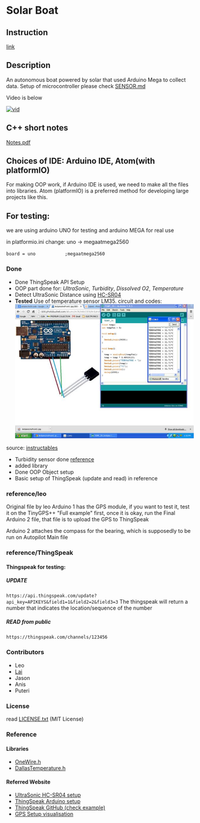 # Solar Boat
## Instruction
[link](https://www.instructables.com/id/Sensors-and-MicroController-Used/)

## Description
An autonomous boat powered by solar that used Arduino Mega to collect data.
Setup of microcontroller please check [SENSOR.md](https://github.com/superoo7/solar-boat/blob/master/SENSOR.md)


Video is below

[![vid](https://img.youtube.com/vi/F-L40Tb0cZ8/0.jpg)](https://www.youtube.com/watch?v=F-L40Tb0cZ8)

## C++ short notes
[Notes.pdf](https://github.com/superoo7/solar-boat/blob/master/Notes.pdf)

## Choices of IDE: Arduino IDE, Atom(with platformIO)
For making OOP work, if Arduino IDE is used, we need to make all the files into libraries.
Atom (platformIO) is a preferred method for developing large projects like this.

## For testing:
we are using arduino UNO for testing and arduino MEGA for real use

in platformio.ini change:
uno -> megaatmega2560

`board = uno           ;megaatmega2560`

### Done
* Done ThingSpeak API Setup
* OOP part done for: _UltraSonic_, _Turbidity_, _Dissolved O2_, _Temperature_
* Detect UltraSonic Distance using [HC-SR04](https://www.amazon.com/SainSmart-HC-SR04-Ranging-Detector-Distance/dp/B004U8TOE6)
* **Tested** Use of temperature sensor LM35. circuit and codes:
![LM35](/reference/temperatureLM35/LM35.jpg)

source: [instructables](http://www.instructables.com/id/ARDUINO-TEMPERATURE-SENSOR-LM35/)
* Turbidity sensor done [reference](https://www.dfrobot.com/wiki/index.php/Turbidity_sensor_SKU:_SEN0189)
* added library
* Done OOP Object setup
* Basic setup of ThingSpeak (update and read) in reference

### reference/leo
Original file by leo
Arduino 1 has the GPS module, if you want to test it, test it on the TinyGPS++ "Full example" first, once it is okay, run the Final Arduino 2 file, that file is to upload the GPS to ThingSpeak

Arduino 2 attaches the compass for the bearing, which is supposedly to be run on Autopilot Main file

### reference/ThingSpeak
#### Thingspeak for testing:

##### UPDATE
`https://api.thingspeak.com/update?api_key=APIKEYS&field1=1&field2=2&field3=3`
The thingspeak will return a number that indicates the location/sequence of the number

##### READ from public
`https://thingspeak.com/channels/123456`


### Contributors
* Leo
* [Lai](http://www.github.com/superoo7)
* Jason
* Anis
* Puteri

### License
read [LICENSE.txt](https://github.com/superoo7/solar-boat/blob/master/LICENSE.txt) (MIT License)

### Reference

#### Libraries
* [OneWire.h](https://github.com/PaulStoffregen/OneWire)
* [DallasTemperature.h](https://github.com/milesburton/Arduino-Temperature-Control-Library)

#### Referred Website
* [UltraSonic HC-SR04 setup](http://howtomechatronics.com/tutorials/arduino/ultrasonic-sensor-hc-sr04/)
* [ThingSpeak Arduino setup](http://community.thingspeak.com/tutorials/arduino/send-data-to-thingspeak-with-arduino/)
* [ThingSpeak GitHub (check example)](https://github.com/mathworks/thingspeak-arduino)
* [GPS Setup visualisation](https://www.youtube.com/watch?v=D20uSl_JHrk)

